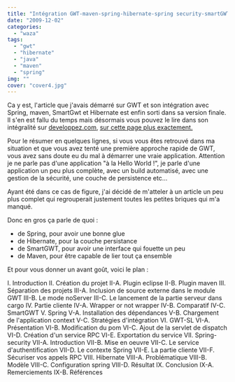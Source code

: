 ```yaml
---
title: "Intégration GWT-maven-spring-hibernate-spring security-smartGWT"
date: "2009-12-02"
categories: 
  - "waza"
tags: 
  - "gwt"
  - "hibernate"
  - "java"
  - "maven"
  - "spring"
img: ""
cover: "cover4.jpg"
---
```


Ca y est, l'article que j'avais démarré sur GWT et son intégration avec Spring, maven, SmartGwt et Hibernate est enfin sorti dans sa version finale. Il s'en est fallu du temps mais désormais vous pouvez le lire dans son intégralité sur [developpez.com](http://www.developpez.com/ "developpez.com"), [sur cette page plus exactement.](http://hugo.developpez.com/tutoriels/java/gwt/utilisation-gwt-avec-spring-et-hibernate/ "Utilisation de GWT avec spring et hibernate")

Pour le résumer en quelques lignes, si vous vous êtes retrouvé dans ma situation et que vous avez tenté une première approche rapide de GWT, vous avez sans doute eu du mal à démarrer une vraie application. Attention je ne parle pas d'une application "à la Hello World !", je parle d'une application un peu plus complète, avec un build automatisé, avec une gestion de la sécurité, une couche de persistence etc...

Ayant été dans ce cas de figure, j'ai décidé de m'atteler à un article un peu plus complet qui regrouperait justement toutes les petites briques qui m'a manqué.

Donc en gros ça parle de quoi :

- de Spring, pour avoir une bonne glue
- de Hibernate, pour la couche persistance
- de SmartGWT, pour avoir une interface qui fouette un peu
- de Maven, pour être capable de lier tout ça ensemble

Et pour vous donner un avant goût, voici le plan :

I. Introduction
II. Création du projet
 II-A. Plugin eclipse
 II-B. Plugin maven
III. Séparation des projets
 III-A. Inclusion de source externe dans le module GWT
 III-B. Le mode noServer
 III-C. Le lancement de la partie serveur dans cargo
IV. Partie cliente
 IV-A. Wrapper or not wrapper
 IV-B. Comparatif
 IV-C. SmartGWT
V. Spring
 V-A. Installation des dépendances
 V-B. Chargement de l'application context
 V-C. Stratégies d'intégration
VI. GWT-SL
 VI-A. Présentation
 VI-B. Modification du pom
 VI-C. Ajout de la servlet de dispatch
 VI-D. Création d'un service RPC
 VI-E. Exportation du service
VII. Spring-security
 VII-A. Introduction
 VII-B. Mise en oeuvre
 VII-C. Le service d'authentification
 VII-D. Le contexte Spring
 VII-E. La partie cliente
 VII-F. Sécuriser vos appels RPC
VIII. Hibernate
 VIII-A. Problématique
 VIII-B. Modèle
 VIII-C. Configuration spring
 VIII-D. Résultat
IX. Conclusion
 IX-A. Remerciements
 IX-B. Références
